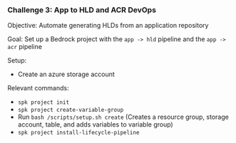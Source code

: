 
### Challenge 3: App to HLD and ACR DevOps
Objective: Automate generating HLDs from an application repository

Goal: Set up a Bedrock project with the `app -> hld` pipeline and the `app -> acr` pipeline

Setup:
- Create an azure storage account

Relevant commands:
- `spk project init`
- `spk project create-variable-group`
- Run `bash /scripts/setup.sh create` (Creates a resource group, storage account, table, and adds variables to variable group)
- `spk project install-lifecycle-pipeline`
